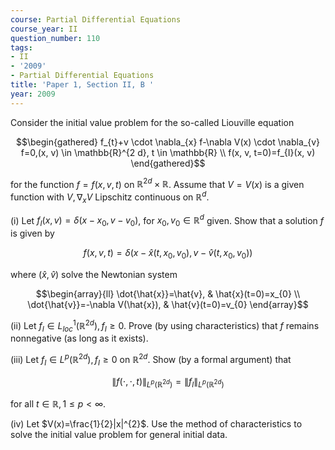 ```yaml
---
course: Partial Differential Equations
course_year: II
question_number: 110
tags:
- II
- '2009'
- Partial Differential Equations
title: 'Paper 1, Section II, B '
year: 2009
---
```




Consider the initial value problem for the so-called Liouville equation

$$\begin{gathered}
f_{t}+v \cdot \nabla_{x} f-\nabla V(x) \cdot \nabla_{v} f=0,(x, v) \in \mathbb{R}^{2 d}, t \in \mathbb{R} \\
f(x, v, t=0)=f_{I}(x, v)
\end{gathered}$$

for the function $f=f(x, v, t)$ on $\mathbb{R}^{2 d} \times \mathbb{R}$. Assume that $V=V(x)$ is a given function with $V, \nabla_{x} V$ Lipschitz continuous on $\mathbb{R}^{d}$.

(i) Let $f_{I}(x, v)=\delta\left(x-x_{0}, v-v_{0}\right)$, for $x_{0}, v_{0} \in \mathbb{R}^{d}$ given. Show that a solution $f$ is given by

$$f(x, v, t)=\delta\left(x-\hat{x}\left(t, x_{0}, v_{0}\right), v-\hat{v}\left(t, x_{0}, v_{0}\right)\right)$$

where $(\hat{x}, \hat{v})$ solve the Newtonian system

$$\begin{array}{ll}
\dot{\hat{x}}=\hat{v}, & \hat{x}(t=0)=x_{0} \\
\dot{\hat{v}}=-\nabla V(\hat{x}), & \hat{v}(t=0)=v_{0}
\end{array}$$

(ii) Let $f_{I} \in L_{l o c}^{1}\left(\mathbb{R}^{2 d}\right), f_{I} \geqslant 0$. Prove (by using characteristics) that $f$ remains nonnegative (as long as it exists).

(iii) Let $f_{I} \in L^{p}\left(\mathbb{R}^{2 d}\right), f_{I} \geqslant 0$ on $\mathbb{R}^{2 d}$. Show (by a formal argument) that

$$\|f(\cdot, \cdot, t)\|_{L^{p}\left(\mathbb{R}^{2 d}\right)}=\left\|f_{I}\right\|_{L^{p}\left(\mathbb{R}^{2 d}\right)}$$

for all $t \in \mathbb{R}, 1 \leqslant p<\infty$.

(iv) Let $V(x)=\frac{1}{2}|x|^{2}$. Use the method of characteristics to solve the initial value problem for general initial data.